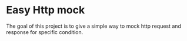 Easy Http mock
================

The goal of this project is to give a simple way to mock http request and response for specific condition.
